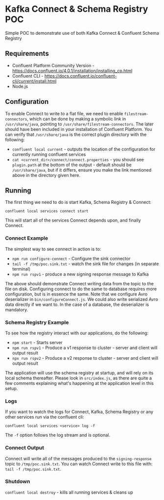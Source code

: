 # Kafka Connect & Schema Registry POC

Simple POC to demonstrate use of both Kafka Connect & Confluent Schema Registry

## Requirements

- Confluent Platform Community Version - https://docs.confluent.io/4.0.1/installation/installing_cp.html
- Confluent CLI - https://docs.confluent.io/confluent-cli/current/install.html
- Node.js

## Configuration

To enable Connect to write to a flat file, we need to enable `filestream-connectors`, which can be done by making a symbolic link in `/usr/share/java`, pointing to `/usr/share/filestream-connectors`.  The later should have been included in your installation of Confluent Platform.  You can verify that `/usr/share/java` is the correct plugin directory with the following:

- `confluent local current` - outputs the location of the configuration for currently running confluent services
- `cat <current_dir>/connect/connect.properties` - you should see `plugin.path` at the bottom of the output - default should be `/usr/share/java`, but if it differs, ensure you make the link mentioned above in the directory given here.

## Running

The first thing we need to do is start Kafka, Schema Registry & Connect:

`confluent local services connect start`

This will start all of the services Connect depends upon, and finally Connect.

### Connect Example

The simplest way to see connect in action is to:

- `npm run configure-connect` - Configure the sink connector
- `tail -f /tmp/poc.sink.txt` - watch the sink file for changes (in separate terminal)
- `npm run rspv1` - produce a new signing response message to Kafka

The above should demonstrate Connect writing data from the topic to the file on disk.  Configuring connect to do the same to database requires more configuration, but is in essence the same.  Note that we configure Avro deserializer in `bin/configureConnect.js`.  We could also write serialized Avro data directly if we want to.  In the case of a database, the deserializer is mandatory.

### Schema Registry Example

To see how the registry interact with our applications, do the following:

- `npm start` - Starts server
- `npm run rspv1` - Produce a v1 response to cluster - server and client will output result
- `npx run rspv2` - Produce a v2 response to cluster - server and client will output result

The application will use the schema registry at startup, and will rely on its local schema thereafter.  Please look in `src/index.js`, as there are quite a few comments explaining what's happening at the application level in this setup.

### Logs

If you want to watch the logs for Connect, Kafka, Schema Registry or any other services run via the confluent cli:

`confluent local services <service> log -f`

The `-f` option follows the log stream and is optional.

### Connect Output

Connect will write all of the messages produced to the `signing-response` topic to `/tmp/poc.sink.txt`.  You can watch Connect write to this file with: `tail -f /tmp/poc.sink.txt`.

### Shutdown

`confluent local destroy` - kills all running services & cleans up
